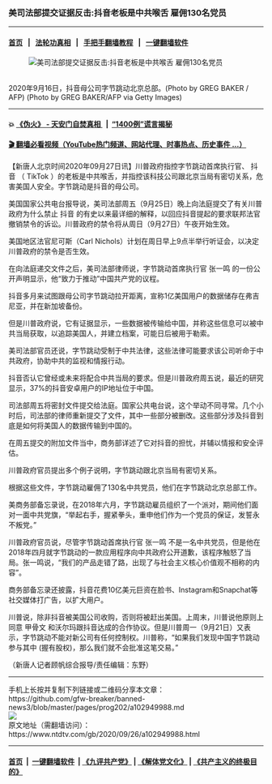 ### 美司法部提交证据反击:抖音老板是中共喉舌 雇佣130名党员
------------------------

#### [首页](https://github.com/gfw-breaker/banned-news3/blob/master/README.md) &nbsp;&nbsp;|&nbsp;&nbsp; [法轮功真相](https://github.com/begood0513/basic/blob/master/README.md)  &nbsp;&nbsp;|&nbsp;&nbsp; [手把手翻墙教程](https://github.com/gfw-breaker/guides/wiki)  &nbsp;&nbsp;|&nbsp;&nbsp; [一键翻墙软件](https://github.com/gfw-breaker/nogfw/blob/master/README.md)  



<div><div class="featured_image">
 <figure>
  <img alt="美司法部提交证据反击:抖音老板是中共喉舌 雇佣130名党员" src="https://i.ntdtv.com/assets/uploads/2020/09/GettyImages-1228542204-1-800x450.jpg"/>
 </figure><br/>
 <span class="caption">
  2020年9月16日，抖音母公司字节跳动北京总部。(Photo by GREG BAKER / AFP) (Photo by GREG BAKER/AFP via Getty Images)
 </span>
</div>
</div><hr/>

#### 💥 [《伪火》 - 天安门自焚真相 ](http://158.247.195.190:10000/videos/blog/weihuo.html)&nbsp; |&nbsp; [“1400例”谎言揭秘  ](http://158.247.195.190:10000/videos/blog/jiexi1400.html)

#### [ 🎬  翻墙必看视频（YouTube热门频道、网站代理、时事热点、历史事件 ...）](https://github.com/gfw-breaker/links/blob/master/banned.md)

<div><div class="post_content" itemprop="articleBody">
 <p>
  【新唐人北京时间2020年09月27日讯】川普政府指控字节跳动首席执行官、
  <ok href="https://www.ntdtv.com/gb/抖音.htm">
   抖音
  </ok>
  （
  <ok href="https://www.ntdtv.com/gb/tiktok.htm">
   TikTok
  </ok>
  ）的老板是中共喉舌，并指控该科技公司跟北京当局有密切关系，危害美国人安全。字节跳动是抖音的母公司。
 </p>
 <p>
  美国国家公共电台报导说，美司法部周五（9月25日）晚上向法庭提交了有关川普政府为什么禁止
  <ok href="https://www.ntdtv.com/gb/抖音.htm">
   抖音
  </ok>
  的有史以来最详细的解释，以回应抖音提起的要求联邦法官撤销禁令的诉讼。川普政府的禁令将从周日（9月27日）午夜开始生效。
 </p>
 <p>
  美国地区法官尼可斯（Carl Nichols）计划在周日早上9点半举行听证会，以决定川普政府的禁令是否生效。
 </p>
 <p>
  在向法庭递交文件之后，美司法部律师说，字节跳动首席执行官
  <ok href="https://www.ntdtv.com/gb/张一鸣.htm">
   张一鸣
  </ok>
  的一份公开声明显示，他“致力于推动”中国共产党的议程。
 </p>
 <p>
  抖音多月来试图跟母公司字节跳动拉开距离，宣称1亿美国用户的数据储存在弗吉尼亚，并在新加坡备份。
 </p>
 <p>
  但是川普政府说，它有证据显示，一些数据被传输给中国，并称这些信息可以被中共当局获取，以追踪美国人，并建立档案，可能日后被用于勒索。
 </p>
 <p>
  美司法部官员还说，字节跳动受制于中共法律，这些法律可能要求该公司听命于中共政府，协助中共的监视和情报行动。
 </p>
 <p>
  抖音否认它曾经或未来将配合中共当局的要求。但是川普政府周五说，最近的研究显示，37%的抖音安卓用户的IP地址位于中国。
 </p>
 <p>
  司法部周五将密封文件提交给法庭。国家公共电台说，这个举动不同寻常。几个小时后，司法部的律师重新提交了文件，其中一些部分被删改。这些部分涉及抖音到底是如何将美国人的数据传输到中国的。
 </p>
 <p>
  在周五提交的附加文件当中，商务部详述了它对抖音的担忧，并辅以情报和安全评估。
 </p>
 <p>
  川普政府官员提出多个例子说明，字节跳动跟北京当局有密切关系。
 </p>
 <p>
  根据这些文件，字节跳动雇佣了130名中共党员，他们在字节跳动北京总部工作。
 </p>
 <p>
  美商务部备忘录说，在2018年六月，字节跳动雇员组织了一个派对，期间他们面对一面中共党旗，“举起右手，握紧拳头，重申他们作为一个党员的保证，发誓永不叛党。”
 </p>
 <p>
  川普政府官员说，尽管字节跳动首席执行官
  <ok href="https://www.ntdtv.com/gb/张一鸣.htm">
   张一鸣
  </ok>
  不是一名中共党员，但是他在2018年四月就字节跳动的一款应用程序向中共政府公开道歉，该程序触怒了当局。张一鸣说，“我们的产品走错了路，出现了与社会主义核心价值观不相称的内容”。
 </p>
 <p>
  商务部备忘录还披露，抖音花费10亿美元巨资在脸书、Instagram和Snapchat等社交媒体打广告，以扩大用户。
 </p>
 <p>
  川普说，除非抖音被美国公司收购，否则将被赶出美国。上周末，川普说他原则上同意
  <ok href="https://www.ntdtv.com/gb/甲骨文.htm">
   甲骨文
  </ok>
  和沃尔玛跟抖音达成的合作协议。但是川普周一（9月21日）又表示，字节跳动不能对新公司有任何控制权。川普称，“如果我们发现中国字节跳动参与其中 (握有股权)，那么我们就不会批准这笔交易。”
 </p>
 <p>
  （新唐人记者顾帆综合报导/责任编辑：东野）
 </p>
 <div class="single_ad">
 </div>
</div>
</div>
<hr/>
手机上长按并复制下列链接或二维码分享本文章：<br/>
https://github.com/gfw-breaker/banned-news3/blob/master/pages/prog202/a102949988.md <br/>
<a href='https://github.com/gfw-breaker/banned-news3/blob/master/pages/prog202/a102949988.md'><img src='https://github.com/gfw-breaker/banned-news3/blob/master/pages/prog202/a102949988.md.png'/></a> <br/>
原文地址（需翻墙访问）：https://www.ntdtv.com/gb/2020/09/26/a102949988.html


------------------------
#### [首页](https://github.com/gfw-breaker/banned-news3/blob/master/README.md) &nbsp;|&nbsp; [一键翻墙软件](https://github.com/gfw-breaker/nogfw/blob/master/README.md) &nbsp;| [《九评共产党》](https://github.com/gfw-breaker/9ping.md/blob/master/README.md#九评之一评共产党是什么) | [《解体党文化》](https://github.com/gfw-breaker/jtdwh.md/blob/master/README.md) | [《共产主义的终极目的》](https://github.com/gfw-breaker/gczydzjmd.md/blob/master/README.md)


<img src='http://gfw-breaker.win/banned-news3/pages/prog202/a102949988.md' width='0px' height='0px'/>